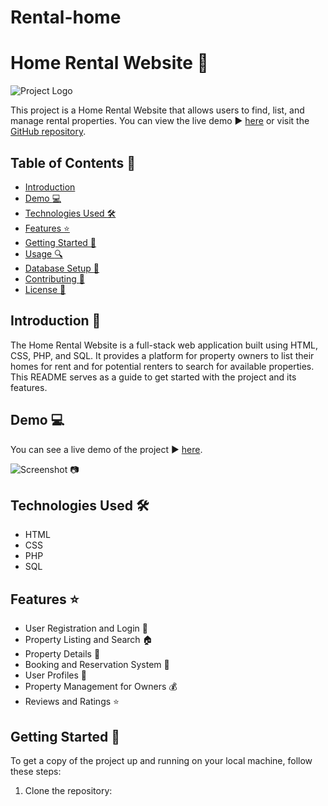 # Rental-home

# Home Rental Website :house_with_garden:

![Project Logo](link_to_your_logo_or_image.png)

This project is a Home Rental Website that allows users to find, list, and manage rental properties. You can view the live demo :arrow_forward: [here](link_to_demo) or visit the [GitHub repository](link_to_github_repository).

## Table of Contents :scroll:

- [Introduction](#introduction)
- [Demo :computer:](#demo)
- [Technologies Used :hammer_and_wrench:](#technologies-used)
- [Features :star:](#features)
- [Getting Started :rocket:](#getting-started)
- [Usage :mag:](#usage)
- [Database Setup :floppy_disk:](#database-setup)
- [Contributing :raised_hands:](#contributing)
- [License :page_with_curl:](#license)

## Introduction :book:

The Home Rental Website is a full-stack web application built using HTML, CSS, PHP, and SQL. It provides a platform for property owners to list their homes for rent and for potential renters to search for available properties. This README serves as a guide to get started with the project and its features.

## Demo :computer:

You can see a live demo of the project :arrow_forward: [here](link_to_demo).

![Screenshot :camera:](link_to_screenshot.png)

## Technologies Used :hammer_and_wrench:

- HTML
- CSS
- PHP
- SQL

## Features :star:

- User Registration and Login :bust_in_silhouette:
- Property Listing and Search :house:
- Property Details :mag_right:
- Booking and Reservation System :calendar:
- User Profiles :man:
- Property Management for Owners :moneybag:
- Reviews and Ratings :star:

## Getting Started :rocket:

To get a copy of the project up and running on your local machine, follow these steps:

1. Clone the repository:

